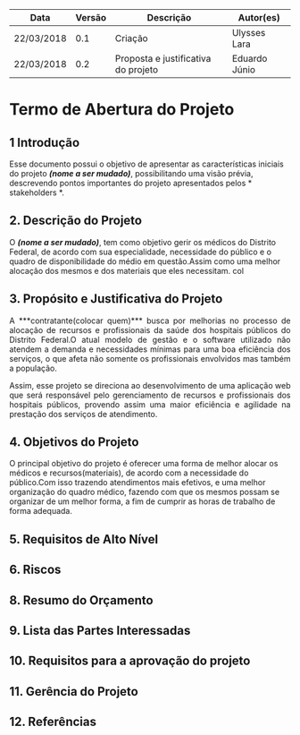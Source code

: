|Data|Versão|Descrição|Autor(es)|          
|-----|------|---------|----------|           
|22/03/2018|0.1| Criação |Ulysses Lara|
|22/03/2018|0.2| Proposta e justificativa do projeto | Eduardo Júnio|


# Termo de Abertura do Projeto

## 1 Introdução

Esse documento possui o objetivo de apresentar as características iniciais do projeto ***(nome a ser mudado)***, possibilitando uma visão prévia, descrevendo pontos importantes do projeto apresentados pelos * stakeholders *.

## 2. Descrição do Projeto

O ***(nome a ser mudado)***, tem como objetivo gerir os médicos do Distrito Federal, de acordo com sua especialidade, necessidade do público e o quadro de disponibilidade do médio em questão.Assim como uma melhor alocação dos mesmos e dos materiais que eles necessitam.
col

## 3. Propósito e Justificativa do Projeto

<p align="justify">A ***contratante(colocar quem)*** busca por melhorias no processo de alocação de recursos e profissionais da saúde dos hospitais públicos do Distrito Federal.O  atual modelo de gestão e o software utilizado não atendem a demanda e necessidades mínimas para uma boa eficiência dos serviços, o que afeta não somente os profissionais envolvidos mas também a população.</p>

<p align="justify">Assim, esse projeto se direciona ao desenvolvimento de uma aplicação web que será responsável pelo gerenciamento de recursos e profissionais dos hospitais públicos, provendo assim uma maior eficiência e agilidade na prestação dos serviços de atendimento.</p>


## 4. Objetivos do Projeto

O principal objetivo do projeto é oferecer uma forma de melhor alocar os médicos e recursos(materiais), de acordo com a necessidade do público.Com isso trazendo atendimentos mais efetivos, e uma melhor organização do quadro médico, fazendo com que os mesmos possam se organizar de um melhor forma, a fim de cumprir as horas de trabalho de forma adequada.

## 5. Requisitos de Alto Nível

## 6. Riscos

## 8. Resumo do Orçamento

## 9. Lista das Partes Interessadas

## 10. Requisitos para a aprovação do projeto

## 11. Gerência do Projeto

## 12. Referências



